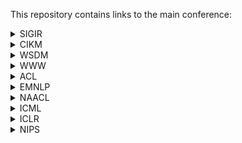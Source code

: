 This repository contains links to the main conference:

<details>
<summary>SIGIR</summary>
<ul>
<li>23: https://dblp.org/db/conf/sigir/sigir2023.html
</li>
<li>22: https://dblp.org/db/conf/sigir/sigir2022.html
</li>
<li>21: https://dblp.org/db/conf/sigir/sigir2021.html
</li>
<li>20: https://dblp.org/db/conf/sigir/sigir2020.html
</li>
<li>19: https://dblp.org/db/conf/sigir/sigir2019.html
</li>
<li>18: https://dblp.org/db/conf/sigir/sigir2018.html
</li>
<li>17: https://dblp.org/db/conf/sigir/sigir2017.html
</li>
<li>16: https://dblp.org/db/conf/sigir/sigir2016.html
</li>
<li>15: https://dblp.org/db/conf/sigir/sigir2015.html
</li>
<li>14: https://dblp.org/db/conf/sigir/sigir2014.html
</li>
<li>13: https://dblp.org/db/conf/sigir/sigir2013.html
</li>
<li>12: https://dblp.org/db/conf/sigir/sigir2012.html
</li>
<li>11: https://dblp.org/db/conf/sigir/sigir2011.html
</li>
<li>10: https://dblp.org/db/conf/sigir/sigir2010.html
</li>
</ul>
</details>

<details>
<summary>CIKM</summary>
<ul>
<li>23: https://dblp.org/db/conf/cikm/cikm2023.html</li>
<li>22: https://dblp.org/db/conf/cikm/cikm2022.html</li>
<li>21: https://dblp.org/db/conf/cikm/cikm2021.html</li>
<li>20: https://dblp.org/db/conf/cikm/cikm2020.html</li>
<li>19: https://dblp.org/db/conf/cikm/cikm2019.html</li>
<li>18: https://dblp.org/db/conf/cikm/cikm2018.html</li>
<li>17: https://dblp.org/db/conf/cikm/cikm2017.html</li>
<li>16: https://dblp.org/db/conf/cikm/cikm2016.html</li>
<li>15: https://dblp.org/db/conf/cikm/cikm2015.html</li>
<li>14: https://dblp.org/db/conf/cikm/cikm2014.html</li>
<li>13: https://dblp.org/db/conf/cikm/cikm2013.html</li>
<li>12: https://dblp.org/db/conf/cikm/cikm2012.html</li>
<li>11: https://dblp.org/db/conf/cikm/cikm2011.html</li>
<li>10: https://dblp.org/db/conf/cikm/cikm2010.html</li>
</ul>
</details>

<details>
<summary>WSDM</summary>
<ul>
<li>23: https://dblp.org/db/conf/wsdm/wsdm2023.html</li>
<li>22: https://dblp.org/db/conf/wsdm/wsdm2022.html</li>
<li>21: https://dblp.org/db/conf/wsdm/wsdm2021.html</li>
<li>20: https://dblp.org/db/conf/wsdm/wsdm2020.html</li>
<li>19: https://dblp.org/db/conf/wsdm/wsdm2019.html</li>
<li>18: https://dblp.org/db/conf/wsdm/wsdm2018.html</li>
<li>17: https://dblp.org/db/conf/wsdm/wsdm2017.html</li>
<li>16: https://dblp.org/db/conf/wsdm/wsdm2016.html</li>
<li>15: https://dblp.org/db/conf/wsdm/wsdm2015.html</li>
<li>14: https://dblp.org/db/conf/wsdm/wsdm2014.html</li>
<li>13: https://dblp.org/db/conf/wsdm/wsdm2013.html</li>
<li>12: https://dblp.org/db/conf/wsdm/wsdm2012.html</li>
<li>11: https://dblp.org/db/conf/wsdm/wsdm2011.html</li>
<li>10: https://dblp.org/db/conf/wsdm/wsdm2010.html</li>
</ul>
</details>


<details>
<summary>WWW</summary>
<ul>
<li>2023: https://dblp.org/db/conf/www/www2023.html</li>
<li>2022: https://dblp.org/db/conf/www/www2022.html</li>
<li>2021: https://dblp.org/db/conf/www/www2021.html</li>
<li>2020: https://dblp.org/db/conf/www/www2020.html</li>
<li>2019: https://dblp.org/db/conf/www/www2019.html</li>
<li>2018: https://dblp.org/db/conf/www/www2018.html</li>
<li>2017: https://dblp.org/db/conf/www/www2017.html</li>
<li>2016: https://dblp.org/db/conf/www/www2016.html</li>
<li>2015: https://dblp.org/db/conf/www/www2015.html</li>
<li>2014: https://dblp.org/db/conf/www/www2014.html</li>
<li>2013: https://dblp.org/db/conf/www/www2013.html</li>
<li>2012: https://dblp.org/db/conf/www/www2012.html</li>
<li>2011: https://dblp.org/db/conf/www/www2011.html</li>
<li>2010: https://dblp.org/db/conf/www/www2010.html</li>
</ul>
</details>


<details>
<summary>ACL</summary>
<ul>
<li>23: https://dblp.org/db/conf/acl/acl2023-1.html</li>
<li>22: https://dblp.org/db/conf/acl/acl2022-1.html</li>
<li>21: https://dblp.org/db/conf/acl/acl2021-1.html</li>
<li>20: https://dblp.org/db/conf/acl/acl2020.html</li>
<li>19: https://dblp.org/db/conf/acl/acl2019-1.html</li>
<li>18: https://dblp.org/db/conf/acl/acl2018-1.html</li>
<li>17: https://dblp.org/db/conf/acl/acl2017-1.html</li>
<li>16: https://dblp.org/db/conf/acl/acl2016-1.html</li>
<li>15: https://dblp.org/db/conf/acl/acl2015-1.html</li>
<li>14: https://dblp.org/db/conf/acl/acl2014-1.html</li>
<li>13: https://dblp.org/db/conf/acl/acl2013-1.html</li>
<li>12: https://dblp.org/db/conf/acl/acl2012-1.html</li>
<li>11: https://dblp.org/db/conf/acl/acl2011.html</li>
<li>10: https://dblp.org/db/conf/acl/acl2010.html</li>
</ul>
</details>


<details>
<summary>EMNLP</summary>
<ul>
<li>23: https://dblp.org/db/conf/emnlp/emnlp2023.html</li>
<li>22: https://dblp.org/db/conf/emnlp/emnlp2022.html</li>
<li>21: https://dblp.org/db/conf/emnlp/emnlp2021.html</li>
<li>20: https://dblp.org/db/conf/emnlp/emnlp2020.html</li>
<li>19: https://dblp.org/db/conf/emnlp/emnlp2019.html</li>
<li>18: https://dblp.org/db/conf/emnlp/emnlp2018.html</li>
<li>17: https://dblp.org/db/conf/emnlp/emnlp2017.html</li>
<li>16: https://dblp.org/db/conf/emnlp/emnlp2016.html</li>
<li>15: https://dblp.org/db/conf/emnlp/emnlp2015.html</li>
<li>14: https://dblp.org/db/conf/emnlp/emnlp2014.html</li>
<li>13: https://dblp.org/db/conf/emnlp/emnlp2013.html</li>
<li>12: https://dblp.org/db/conf/emnlp/emnlp2012.html</li>
<li>11: https://dblp.org/db/conf/emnlp/emnlp2011.html</li>
<li>10: https://dblp.org/db/conf/emnlp/emnlp2010.html</li>
</ul>
</details>

<details>
<summary>NAACL</summary>
<ul>
<li>2022: https://dblp.org/db/conf/naacl/naacl2022.html</li>
<li>2021: https://dblp.org/db/conf/naacl/naacl2021.html</li>
<li>2019: https://dblp.org/db/conf/naacl/naacl2019.html</li>
<li>2018: https://dblp.org/db/conf/naacl/naacl2018.html</li>
<li>2016: https://dblp.org/db/conf/naacl/naacl2016.html</li>
<li>2015: https://dblp.org/db/conf/naacl/naacl2015.html</li>
<li>2013: https://dblp.org/db/conf/naacl/naacl2013.html</li>
<li>2012: https://dblp.org/db/conf/naacl/naacl2012.html</li>
<li>2010: https://dblp.org/db/conf/naacl/naacl2010.html</li>
</ul>
</details>

<details>
<summary>ICML</summary>
<ul>
<li>2023: https://dblp.org/db/conf/icml/icml2023.html</li>
<li>2022: https://dblp.org/db/conf/icml/icml2022.html</li>
<li>2021: https://dblp.org/db/conf/icml/icml2021.html</li>
<li>2020: https://dblp.org/db/conf/icml/icml2020.html</li>
<li>2019: https://dblp.org/db/conf/icml/icml2019.html</li>
<li>2018: https://dblp.org/db/conf/icml/icml2018.html</li>
<li>2017: https://dblp.org/db/conf/icml/icml2017.html</li>
<li>2016: https://dblp.org/db/conf/icml/icml2016.html</li>
<li>2015: https://dblp.org/db/conf/icml/icml2015.html</li>
<li>2014: https://dblp.org/db/conf/icml/icml2014.html</li>
<li>2013: https://dblp.org/db/conf/icml/icml2013.html</li>
<li>2012: https://dblp.org/db/conf/icml/icml2012.html</li>
<li>2011: https://dblp.org/db/conf/icml/icml2011.html</li>
<li>2010: https://dblp.org/db/conf/icml/icml2010.html</li>
</ul>
</details>

<details>
<summary>ICLR</summary>
<ul>
<li>2023: https://dblp.org/db/conf/iclr/iclr2023.html</li>
<li>2022: https://dblp.org/db/conf/iclr/iclr2022.html</li>
<li>2021: https://dblp.org/db/conf/iclr/iclr2021.html</li>
<li>2020: https://dblp.org/db/conf/iclr/iclr2020.html</li>
<li>2019: https://dblp.org/db/conf/iclr/iclr2019.html</li>
<li>2018: https://dblp.org/db/conf/iclr/iclr2018.html</li>
<li>2017: https://dblp.org/db/conf/iclr/iclr2017.html</li>
<li>2016: https://dblp.org/db/conf/iclr/iclr2016.html</li>
<li>2015: https://dblp.org/db/conf/iclr/iclr2015.html</li>
<li>2014: https://dblp.org/db/conf/iclr/iclr2014.html</li>
<li>2013: https://dblp.org/db/conf/iclr/iclr2013.html</li>
</ul>
</details>

<details>
<summary>NIPS</summary>
<ul>
<li>2023: https://dblp.org/db/conf/nips/neurips2023.html</li>
<li>2022: https://dblp.org/db/conf/nips/neurips2022.html</li>
<li>2021: https://dblp.org/db/conf/nips/neurips2021.html</li>
<li>2020: https://dblp.org/db/conf/nips/neurips2020.html</li>
<li>2019: https://dblp.org/db/conf/nips/neurips2019.html</li>
<li>2018: https://dblp.org/db/conf/nips/neurips2018.html</li>
<li>2017: https://dblp.org/db/conf/nips/neurips2017.html</li>
<li>2016: https://dblp.org/db/conf/nips/neurips2016.html</li>
<li>2015: https://dblp.org/db/conf/nips/neurips2015.html</li>
<li>2014: https://dblp.org/db/conf/nips/neurips2014.html</li>
<li>2013: https://dblp.org/db/conf/nips/neurips2013.html</li>
<li>2012: https://dblp.org/db/conf/nips/neurips2012.html</li>
<li>2011: https://dblp.org/db/conf/nips/neurips2011.html</li>
<li>2010: https://dblp.org/db/conf/nips/neurips2010.html</li>

</ul>
</details>



